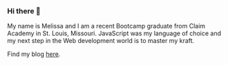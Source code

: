 ### Hi there 👋

My name is Melissa and I am a recent Bootcamp graduate from Claim Academy in St. Louis, Missouri. JavaScript was my language of choice and my next step in the Web development world is to master my kraft. 

Find my blog [here](https://dev.to/ldrmuse).

<!--
**LDRMuse/LDRMuse** is a ✨ _special_ ✨ repository because its `README.md` (this file) appears on your GitHub profile.

Here are some ideas to get you started:

- 🔭 I’m currently working on ...
- 🌱 I’m currently learning ...
- 👯 I’m looking to collaborate on ...
- 🤔 I’m looking for help with ...
- 💬 Ask me about ...
- 📫 How to reach me: ...
- 😄 Pronouns: ...
- ⚡ Fun fact: ...
-->
